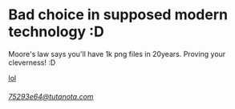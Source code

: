 # Bad choice in supposed modern technology :D

Moore's law says you'll have 1k png files in 20years. Proving your cleverness! :D

[lol](img/with_svg_one_file_do_it_all.png)

###### 75293e64@tutanota.com


